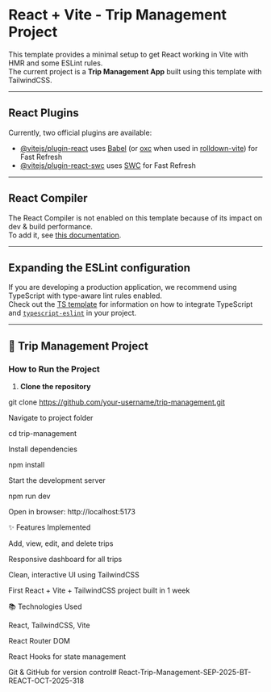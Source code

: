 # React + Vite - Trip Management Project

This template provides a minimal setup to get React working in Vite with HMR and some ESLint rules.  
The current project is a **Trip Management App** built using this template with TailwindCSS.

---

## React Plugins

Currently, two official plugins are available:

- [@vitejs/plugin-react](https://github.com/vitejs/vite-plugin-react/blob/main/packages/plugin-react) uses [Babel](https://babeljs.io/) (or [oxc](https://oxc.rs) when used in [rolldown-vite](https://vite.dev/guide/rolldown)) for Fast Refresh  
- [@vitejs/plugin-react-swc](https://github.com/vitejs/vite-plugin-react/blob/main/packages/plugin-react-swc) uses [SWC](https://swc.rs/) for Fast Refresh

---

## React Compiler

The React Compiler is not enabled on this template because of its impact on dev & build performance.  
To add it, see [this documentation](https://react.dev/learn/react-compiler/installation).

---

## Expanding the ESLint configuration

If you are developing a production application, we recommend using TypeScript with type-aware lint rules enabled.  
Check out the [TS template](https://github.com/vitejs/vite/tree/main/packages/create-vite/template-react-ts) for information on how to integrate TypeScript and [`typescript-eslint`](https://typescript-eslint.io) in your project.  

---

## 🚀 Trip Management Project

### How to Run the Project
1. **Clone the repository**

git clone https://github.com/your-username/trip-management.git


Navigate to project folder

cd trip-management


Install dependencies

npm install


Start the development server

npm run dev


Open in browser: http://localhost:5173

✨ Features Implemented

Add, view, edit, and delete trips

Responsive dashboard for all trips

Clean, interactive UI using TailwindCSS

First React + Vite + TailwindCSS project built in 1 week


📚 Technologies Used

React, TailwindCSS, Vite

React Router DOM

React Hooks for state management

Git & GitHub for version control# React-Trip-Management-SEP-2025-BT-REACT-OCT-2025-318

